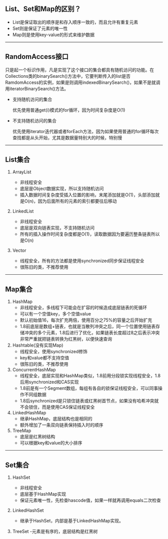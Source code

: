 ## List、Set和Map的区别？
- List是保证取出的顺序是和存入顺序一致的，而且允许有重复元素
- Set则是保证了元素的唯一性
- Map则是使用key-value的形式来维护数据

---

## RandomAccess接口
只是起一个标识作用，凡是实现了这个接口的集合都具有随机访问的功能。在Collections类的binarySearch()方法中，它要判断传入的list是否RamdomAccess的实例，如果是则调用indexedBinarySearch()，如果不是就调用iteratorBinarySearch()方法。
- 支持随机访问的集合

  优先使用普通get(i)模式的for循环，因为时间复杂度是O(1)
- 不支持随机访问的集合

  优先使用iterator迭代器或者forEach方法，因为如果使用普通的for循环每次查找都是从头开始，尤其是数据量特别大的时候，特别慢

---

## List集合
1. ArrayList
   - 非线程安全
   - 底层是Object数据实现，所以支持随机访问
   - 插入数据时间复杂度受插入位置的影响，末尾添加就是O(1)，头部添加就是O(n)，因为后面所有的元素的索引都要往后移动
2. LinkedList
   - 非线程安全
   - 底层是双向链表实现，不支持随机访问
   - 所有的插入操作时间复杂度都是O(1)，读取数据因为要遍历整条链表所以是O(n)

3. Vector
   - 线程安全，所有的方法都是使用synchronized同步保证线程安全
   - 很陈旧的类，不推荐使用

--- 

## Map集合
1. HashMap
   - 非线程安全，多线程下可能会在扩容的时候造成底层链表的死循环
   - 可以有一个空值key，多个空值value
   - 默认初始值16，每次扩充两倍，使用百分之75%的容量之后开始扩充
   - 1.8前底层是数组+链表，也就是当散列冲突之后，同一个位置使用链表存储冲突的多个元素，1.8后进行了优化，如果链表长度超过8之后表示冲突非常严重就把链表转换为红黑树，以便快速查询
2. Hashtable(没有实现Map)
   - 线程安全，使用synchronized修饰
   - key和value都不支持空值
   - 很陈旧的类，不推荐使用
3. ConcurrentHashMap
   - 线程安全，底层实现和HashMap类似，1.8前用分段锁实现线程安全，1.8后用synchronized和CAS实现
   - 1.8前是有一个Segment数组，每组有各自的锁保证线程安全，可以同事操作不同组数据
   - 1.8后synchronized是只锁住链表或红黑树首节点，如果没有哈希冲突就不会锁住，而是使用CAS保证线程安全
4. LinkedHashMap
   - 继承HashMap，底层结构也是相同的
   - 额外增加了一条双向链表保持插入时的顺序
5. TreeMap
   - 底层是红黑树结构
   - 可以根据key和value的大小排序

---

## Set集合
1. HashSet
   - 非线程安全
   - 底层基于HashMap实现
   - 保证元素唯一性，先检查hascode值，如果一样就再调用equals二次检查
2. LinkedHashSet
   - 继承于HashSet，内部是基于LinkedHashMap实现。

3. TreeSet
   -元素是有序的，底层结构是红黑树

